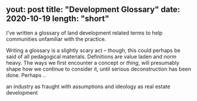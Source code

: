 yout: post
title: "Development Glossary"
date: 2020-10-19
length: "short"
---
I've written a glossary of land development related terms to help communities unfamiliar with the practice.

Writing a glossary is a slightly scary act – though, this could perhaps be said of all pedagogical materials. Definitions are value laden and norm heavy. The ways we first encounter a concept or _thing_, will presumably shape how we continue to consider it, until serious deconstruction has been done. Perhaps ..

an industry as fraught with assumptions and ideology as real estate development 
